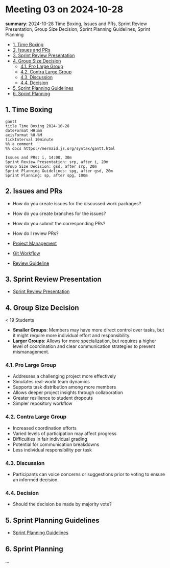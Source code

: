 # Meeting 03 on 2024-10-28

**summary**: 2024-10-28 Time Boxing, Issues and PRs, Sprint Review Presentation, Group Size Decision, Sprint Planning Guidelines, Sprint Planning

- [1. Time Boxing](#1-time-boxing)
- [2. Issues and PRs](#2-issues-and-prs)
- [3. Sprint Review Presentation](#3-sprint-review-presentation)
- [4. Group Size Decision](#4-group-size-decision)
  - [4.1. Pro Large Group](#41-pro-large-group)
  - [4.2. Contra Large Group](#42-contra-large-group)
  - [4.3. Discussion](#43-discussion)
  - [4.4. Decision](#44-decision)
- [5. Sprint Planning Guidelines](#5-sprint-planning-guidelines)
- [6. Sprint Planning](#6-sprint-planning)

## 1. Time Boxing

```mermaid
gantt
title Time Boxing 2024-10-28
dateFormat HH:mm
axisFormat %H-%M
tickInterval 10minute
%% a comment
%% docs https://mermaid.js.org/syntax/gantt.html

Issues and PRs: i, 14:00, 30m
Sprint Review Presentation: srp, after i, 20m
Group Size Decision: gsd, after srp, 20m
Sprint Planning Guidelines: spg, after gsd, 20m
Sprint Planning: sp, after spg, 100m
```

## 2. Issues and PRs

- How do you create issues for the discussed work packages?
- How do you create branches for the issues?
- How do you submit the corresponding PRs?
- How do I review PRs?

- [Project Management](../../development/project_management.md)
- [Git Workflow](../../development/git_workflow.md)
- [Review Guideline](../../development/review_guideline.md)

## 3. Sprint Review Presentation

- [Sprint Review Presentation](../../development/sprint_review_presentation.md)

## 4. Group Size Decision

< 19 Students

- **Smaller Groups**: Members may have more direct control over tasks, but it might require more individual effort and responsibility.
- **Larger Groups**: Allows for more specialization, but requires a higher level of coordination and clear communication strategies to prevent mismanagement.

### 4.1. Pro Large Group

- Addresses a challenging project more effectively
- Simulates real-world team dynamics
- Supports task distribution among more members
- Allows deeper project insights through collaboration
- Greater resilience to student dropouts
- Simpler repository workflow

### 4.2. Contra Large Group

- Increased coordination efforts
- Varied levels of participation may affect progress
- Difficulties in fair individual grading
- Potential for communication breakdowns
- Less individual responsibility per task

### 4.3. Discussion

- Participants can voice concerns or suggestions prior to voting to ensure an informed decision.

### 4.4. Decision

- Should the decision be made by majority vote?

## 5. Sprint Planning Guidelines

- [Sprint Planning Guidelines](../../development/sprint_planning_guidelines.md)

## 6. Sprint Planning

...

